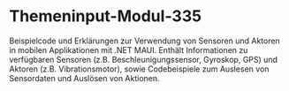 # Themeninput-Modul-335
 Beispielcode und Erklärungen zur Verwendung von Sensoren und Aktoren in mobilen Applikationen mit .NET MAUI. Enthält Informationen zu verfügbaren Sensoren (z.B. Beschleunigungssensor, Gyroskop, GPS) und Aktoren (z.B. Vibrationsmotor), sowie Codebeispiele zum Auslesen von Sensordaten und Auslösen von Aktionen.
